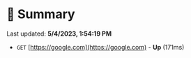 # 📖 Summary
Last updated: **5/4/2023, 1:54:19 PM**

- `GET` [https://google.com](https://google.com) - **Up** (171ms)
